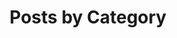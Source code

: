 ---
title: "Posts by Category"
layout: categories
permalink: /Learned/
author_profile: true
toc: true
tags: [learned]
---
